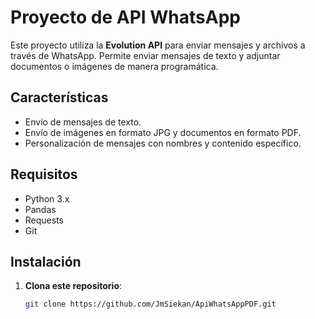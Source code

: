 # Proyecto de API WhatsApp

Este proyecto utiliza la **Evolution API** para enviar mensajes y archivos a través de WhatsApp. Permite enviar mensajes de texto y adjuntar documentos o imágenes de manera programática.

## Características

- Envío de mensajes de texto.
- Envío de imágenes en formato JPG y documentos en formato PDF.
- Personalización de mensajes con nombres y contenido específico.

## Requisitos

- Python 3.x
- Pandas
- Requests
- Git

## Instalación

1. **Clona este repositorio**:
   ```bash
   git clone https://github.com/JmSiekan/ApiWhatsAppPDF.git
